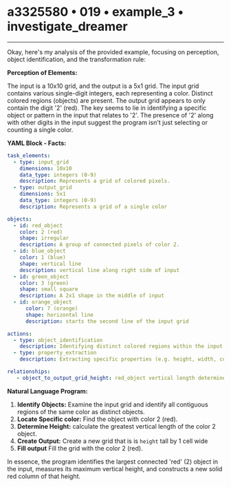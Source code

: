 # a3325580 • 019 • example_3 • investigate_dreamer

---
Okay, here's my analysis of the provided example, focusing on perception, object identification, and the transformation rule:

**Perception of Elements:**

The input is a 10x10 grid, and the output is a 5x1 grid. The input grid contains various single-digit integers, each representing a color. Distinct colored regions (objects) are present. The output grid appears to only contain the digit '2' (red). The key seems to lie in identifying a specific object or pattern in the input that relates to '2'. The presence of '2' along with other digits in the input suggest the program isn't just selecting or counting a single color.

**YAML Block - Facts:**



```yaml
task_elements:
  - type: input_grid
    dimensions: 10x10
    data_type: integers (0-9)
    description: Represents a grid of colored pixels.
  - type: output_grid
    dimensions: 5x1
    data_type: integers (0-9)
    description: Represents a grid of a single color

objects:
  - id: red_object
    color: 2 (red)
    shape: irregular
    description: A group of connected pixels of color 2.
  - id: blue_object
    color: 1 (blue)
    shape: vertical line
    description: vertical line along right side of input
  - id: green_object
    color: 3 (green)
    shape: small square
    description: A 2x1 shape in the middle of input
  - id: orange_object
      color: 7 (orange)
      shape: horizontal line
      description: starts the second line of the input grid

actions:
  - type: object_identification
    description: Identifying distinct colored regions within the input grid.
  - type: property_extraction
    description: Extracting specific properties (e.g. height, width, color, count)

relationships:
   - object_to_output_grid_height: red_object vertical length determines the output
```



**Natural Language Program:**

1.  **Identify Objects:** Examine the input grid and identify all contiguous regions of the same color as distinct objects.
2.  **Locate Specific color:** Find the object with color 2 (red).
3. **Determine Height:** calculate the greatest vertical length of the color 2 object.
4.  **Create Output:** Create a new grid that is is `height` tall by 1 cell wide
5. **Fill output** Fill the grid with the color 2 (red).

In essence, the program identifies the largest connected 'red' (2) object in the input, measures its maximum vertical height, and constructs a new solid red column of that height.

